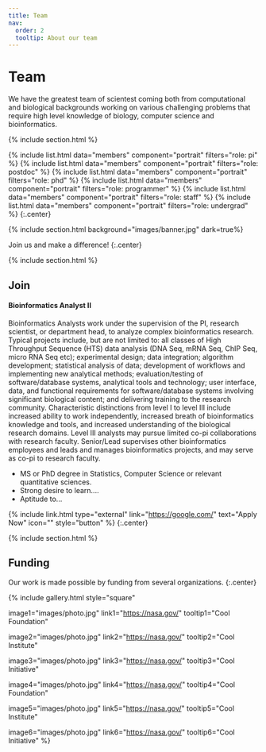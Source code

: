 ```yaml
---
title: Team
nav:
  order: 2
  tooltip: About our team
---
```


# <i class="fas fa-users"></i>Team

We have the greatest team of scientest coming both from computational and biological 
backgrounds working on various challenging problems that require high level knowledge of biology, computer science and bioinformatics.

{% include section.html %}

{%
  include list.html
  data="members"
  component="portrait"
  filters="role: pi"
%}
{%
  include list.html
  data="members"
  component="portrait"
  filters="role: postdoc"
%}
{%
  include list.html
  data="members"
  component="portrait"
  filters="role: phd"
%}
{%
  include list.html
  data="members"
  component="portrait"
  filters="role: programmer"
%}
{%
  include list.html
  data="members"
  component="portrait"
  filters="role: staff"
%}
{%
  include list.html
  data="members"
  component="portrait"
  filters="role: undergrad"
%}
{:.center}

{% include section.html background="images/banner.jpg" dark=true%}

 Join us and make a difference!
 {:.center}

{% include section.html %}

## Join

#### Bioinformatics Analyst II

Bioinformatics Analysts work under the supervision of the PI, research scientist, or department head, to analyze complex bioinformatics research. Typical projects include, but are not limited to: all classes of High Throughput Sequence (HTS) data analysis (DNA Seq, mRNA Seq, ChIP Seq, micro RNA Seq etc); experimental design; data integration; algorithm development; statistical analysis of data; development of workflows and implementing new analytical methods; evaluation/testing of software/database systems, analytical tools and technology; user interface, data, and functional requirements for software/database systems involving significant biological content; and delivering training to the research community.  Characteristic distinctions from level I to level III include increased ability to work independently, increased breath of bioinformatics knowledge and tools, and increased understanding of the biological research domains. Level III analysts may pursue limited co-pi collaborations with research faculty. Senior/Lead supervises other bioinformatics employees and leads and manages bioinformatics projects, and may serve as co-pi to research faculty.

- MS or PhD degree in Statistics, Computer Science or relevant quantitative sciences.
- Strong desire to learn....
- Aptitude to...

{% include link.html type="external" link="https://google.com/" text="Apply Now" icon="" style="button" %}
{:.center}

{% include section.html %}

## Funding

Our work is made possible by funding from several organizations.
{:.center}

{%
  include gallery.html
  style="square"

  image1="images/photo.jpg"
  link1="https://nasa.gov/"
  tooltip1="Cool Foundation"

  image2="images/photo.jpg"
  link2="https://nasa.gov/"
  tooltip2="Cool Institute"

  image3="images/photo.jpg"
  link3="https://nasa.gov/"
  tooltip3="Cool Initiative"

  image4="images/photo.jpg"
  link4="https://nasa.gov/"
  tooltip4="Cool Foundation"

  image5="images/photo.jpg"
  link5="https://nasa.gov/"
  tooltip5="Cool Institute"

  image6="images/photo.jpg"
  link6="https://nasa.gov/"
  tooltip6="Cool Initiative"
%}
